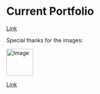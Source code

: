 # Current Portfolio

<p><a href="https://phnam2.github.io/portfolio/">Link</a></p>

<p>Special thanks for the images:<p>

<p><img alt="Image" title="icon" src="https://github.com/phNam2/portfolio/blob/master/image/game/ship_1QpNTm.png" height="70px"/></p> <a href="https://github.com/phNam2/Summer2016/tree/master/Converting_Image">Link</a>